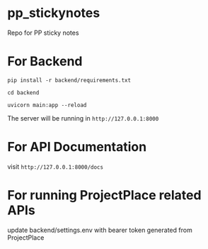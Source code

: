# pp_stickynotes
Repo for PP sticky notes

# For Backend
`pip install -r backend/requirements.txt`

`cd backend`

`uvicorn main:app --reload`

The server will be running in `http://127.0.0.1:8000`

# For API Documentation
visit `http://127.0.0.1:8000/docs`

# For running ProjectPlace related APIs
update backend/settings.env with bearer token generated from ProjectPlace
